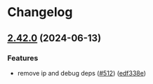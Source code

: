 # Changelog

## [2.42.0](https://github.com/node-modules/urllib/compare/v2.41.0...v2.42.0) (2024-06-13)


### Features

* remove ip and debug deps ([#512](https://github.com/node-modules/urllib/issues/512)) ([edf338e](https://github.com/node-modules/urllib/commit/edf338e0346bd755c27d75b41646620f5d9ec3d1))
